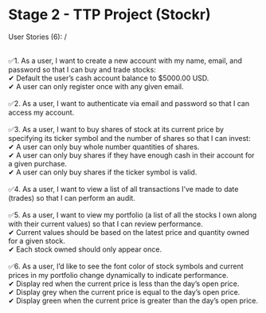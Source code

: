 # Stage 2 - TTP Project (Stockr)
User Stories (6): / <br/><br/>
 
✅1. As a user, I want to create a new account with my name, email, and password so that I can buy and 
trade stocks:<br/>
✔ Default the user’s cash account balance to $5000.00 USD. <br/>
✔ A user can only register once with any given email. <br/>
 <br/>
✅2. As a user, I want to authenticate via email and password so that I can access my account. <br/>
 <br/>
✅3. As a user, I want to buy shares of stock at its current price by specifying its ticker symbol and the 
number of shares so that I can invest: <br/>
✔ A user can only buy whole number quantities of shares. <br/>
✔ A user can only buy shares if they have enough cash in their account for a given purchase. <br/>
✔ A user can only buy shares if the ticker symbol is valid. <br/>
 <br/>
✅4. As a user, I want to view a list of all transactions I’ve made to date (trades) so that I can perform an 
audit. <br/>
 <br/>
✅5. As a user, I want to view my portfolio (a list of all the stocks I own along with their current values) so 
that I can review performance. <br/>
✔ Current values should be based on the latest price and quantity owned for a given stock. <br/>
✔ Each stock owned should only appear once. <br/>
 <br/>
✅6. As a user, I’d like to see the font color of stock symbols and current prices in my portfolio change 
dynamically to indicate performance. <br/>
✔ Display red when the current price is less than the day’s open price. <br/>
✔ Display grey when the current price is equal to the day’s open price. <br/>
✔ Display green when the current price is greater than the day’s open price. <br/>
